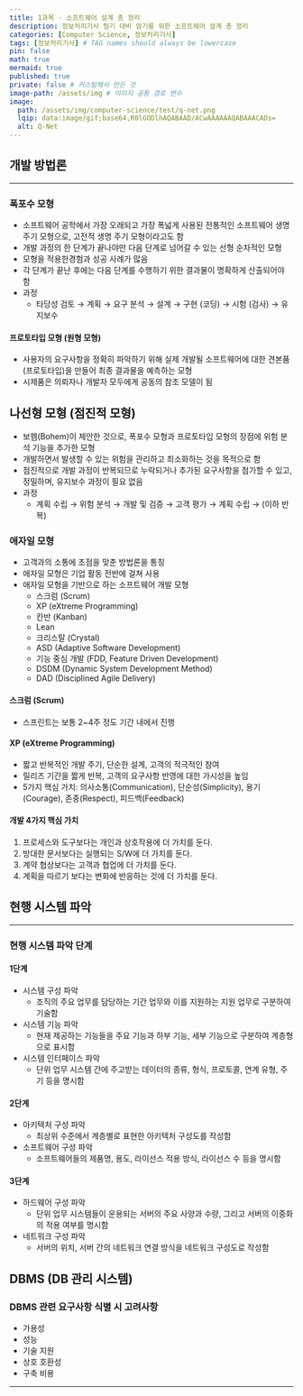 ```yaml
---
title: 1과목 - 소프트웨어 설계 총 정리
description: 정보처리기사 필기 대비 암기를 위한 소프트웨어 설계 총 정리
categories: [Computer Science, 정보처리기사]
tags: [정보처리기사] # TAG names should always be lowercase
pin: false
math: true
mermaid: true
published: true
private: false # 커스텀해서 만든 것
image-path: /assets/img # 이미지 공통 경로 변수
image:
  path: /assets/img/computer-science/test/q-net.png
  lqip: data:image/gif;base64,R0lGODlhAQABAAD/ACwAAAAAAQABAAACADs=
  alt: Q-Net
---
```


## 개발 방법론

---

### 폭포수 모형

- 소프트웨어 공학에서 가장 오래되고 가장 폭넓게 사용된 전통적인 소프트웨어 생명 주기 모형으로, 고전적 생명 주기 모형이라고도 함
- 개발 과정의 한 단계가 끝나야만 다음 단계로 넘어갈 수 있는 선형 순차적인 모형
- 모형을 적용한경험과 성공 사례가 많음
- 각 단계가 끝난 후에는 다음 단계를 수행하기 위한 결과물이 명확하게 산출되어야 함
- 과정
  - 타당성 검토 → 계획 → 요구 분석 → 설계 → 구현 (코딩) → 시험 (검사) → 유지보수

#### 프로토타입 모형 (원형 모형)

- 사용자의 요구사항을 정확히 파악하기 위해 실제 개발될 소프트웨어에 대한 견본품(프로토타입)을 만들어 최종 결과물을 예측하는 모형
- 시제품은 의뢰자나 개발자 모두에게 공동의 참조 모델이 됨

## 나선형 모형 (점진적 모형)

- 보헴(Bohem)이 제안한 것으로, 폭포수 모형과 프로토타입 모형의 장점에 위험 분석 기능을 추가한 모형
- 개발하면서 발생할 수 있는 위험을 관리하고 최소화하는 것을 목적으로 함
- 점진적으로 개발 과정이 반복되므로 누락되거나 추가된 요구사항을 첨가할 수 있고, 정밀하며, 유지보수 과정이 필요 없음
- 과정
  - 계획 수립 → 위험 분석 → 개발 및 검증 → 고객 평가 → 계획 수립 → (이하 반복)

### 애자일 모형

- 고객과의 소통에 초점을 맞춘 방법론을 통칭
- 애자일 모형은 기업 활동 전반에 걸쳐 사용
- 애자일 모형을 기반으로 하는 소프트웨어 개발 모형
  - 스크럼 (Scrum)
  - XP (eXtreme Programming)
  - 칸반 (Kanban)
  - Lean
  - 크리스탈 (Crystal)
  - ASD (Adaptive Software Development)
  - 기능 중심 개발 (FDD, Feature Driven Development)
  - DSDM (Dynamic System Development Method)
  - DAD (Disciplined Agile Delivery)

#### 스크럼 (Scrum)

- 스프린트는 보통 2~4주 정도 기간 내에서 진행

#### XP (eXtreme Programming)

- 짧고 반복적인 개발 주기, 단순한 설계, 고객의 적극적인 참여
- 릴리즈 기간을 짧게 반복, 고객의 요구사항 반영에 대한 가시성을 높임
- 5가지 핵심 가치: 의사소통(Communication), 단순성(Simplicity), 용기(Courage), 존중(Respect), 피드백(Feedback)

#### 개발 4가지 핵심 가치

1. 프로세스와 도구보다는 개인과 상호작용에 더 가치를 둔다.
2. 방대한 문서보다는 실행되는 S/W에 더 가치를 둔다.
3. 계약 협상보다는 고객과 협업에 더 가치를 둔다.
4. 계획을 따르기 보다는 변화에 반응하는 것에 더 가치를 둔다.

## 현행 시스템 파악

---

### 현행 시스템 파악 단계

#### 1단계

- 시스템 구성 파악
  - 조직의 주요 업무를 담당하는 기간 업무와 이를 지원하는 지원 업무로 구분하여 기술함
- 시스템 기능 파악
  - 현재 제공하는 기능들을 주요 기능과 하부 기능, 세부 기능으로 구분하여 계층형으로 표시함
- 시스템 인터페이스 파악
  - 단위 업무 시스템 간에 주고받는 데이터의 종류, 형식, 프로토콜, 연계 유형, 주기 등을 명시함

#### 2단계

- 아키텍처 구성 파악
  - 최상위 수준에서 계층별로 표현한 아키텍처 구성도를 작성함
- 소프트웨어 구성 파악
  - 소프트웨어들의 제품명, 용도, 라이선스 적용 방식, 라이선스 수 등을 명시함

#### 3단계

- 하드웨어 구성 파악
  - 단위 업무 시스템들이 운용되는 서버의 주요 사양과 수량, 그리고 서버의 이중화의 적용 여부를 명시함
- 네트워크 구성 파악
  - 서버의 위치, 서버 간의 네트워크 연결 방식을 네트워크 구성도로 작성함

## DBMS (DB 관리 시스템)

### DBMS 관련 요구사항 식별 시 고려사항

- 가용성
- 성능
- 기술 지원
- 상호 호환성
- 구축 비용

---

[^ripv1]: 클래스풀(Classful), 브로드캐스트

<!-- ## 참고 사이트

> [IT's time to study - [JavaScript] JavaScript란?][ref_site_1] -->

<!-- 이미지 -->

<!-- [image_1]: {{page.image-path}}/image_1.png -->

<!-- 블로그 게시글 -->

<!-- [post-tcpip]: {{site.url}}/posts/tcp-ip -->

<!-- 참고 사이트 -->

<!-- [ref_site_1]: https://velog.io/@hyungjin_han/JavaScript-JavaScript%EB%9E%80 -->
